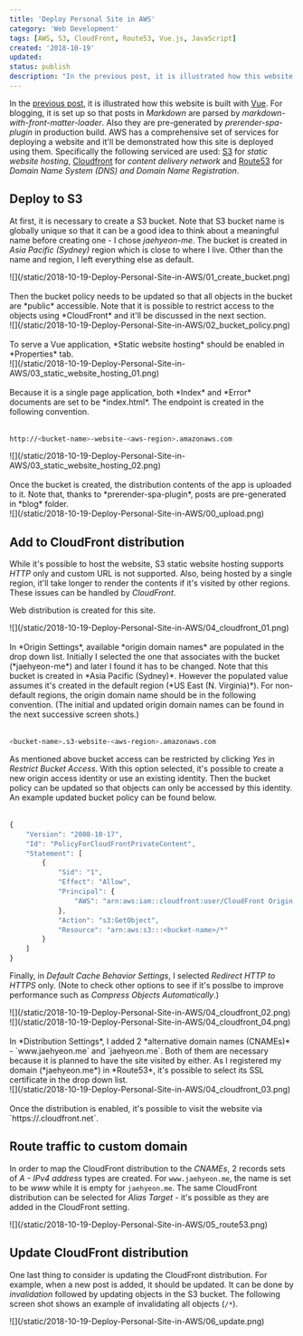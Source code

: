 ```yaml
---
title: 'Deploy Personal Site in AWS'
category: 'Web Development'
tags: [AWS, S3, CloudFront, Route53, Vue.js, JavaScript]
created: '2018-10-19'
updated:
status: publish
description: "In the previous post, it is illustrated how this website is built with Vue. For blogging, it is set up so that posts in Markdown are parsed by markdown-with-front-matter-loader. Also they are pre-generated by prerender-spa-plugin in production build. AWS has a comprehensive set of services for deploying a website and it'll be demonstrated how this site is deployed using them. Specifically the following serviced are used: S3 for static website hosting, Cloudfront for content delivery network and Route53 for Domain Name System (DNS) and Domain Name Registration."
---
```


In the [previous post](/blog/2018-10-10-Create-Personal-Site-with-Vue), it is illustrated how this website is built with [Vue](https://vuejs.org/). For blogging, it is set up so that posts in *Markdown* are parsed by *markdown-with-front-matter-loader*. Also they are pre-generated by *prerender-spa-plugin* in production build. AWS has a comprehensive set of services for deploying a website and it'll be demonstrated how this site is deployed using them. Specifically the following serviced are used: [S3](https://aws.amazon.com/s3/) for *static website hosting*, [Cloudfront](https://aws.amazon.com/cloudfront/) for *content delivery network* and [Route53](https://aws.amazon.com/route53/) for *Domain Name System (DNS) and Domain Name Registration*. 

## Deploy to S3

At first, it is necessary to create a S3 bucket. Note that S3 bucket name is globally unique so that it can be a good idea to think about a meaningful name before creating one - I chose *jaehyeon-me*. The bucket is created in *Asia Pacific (Sydney)* region which is close to where I live. Other than the name and region, I left everything else as default.

<div class="cover">
![](/static/2018-10-19-Deploy-Personal-Site-in-AWS/01_create_bucket.png)
</div>

<br>
Then the bucket policy needs to be updated so that all objects in the bucket are *public* accessible. Note that it is possible to restrict access to the objects using *CloudFront* and it'll be discussed in the next section.

<div class="cover">
![](/static/2018-10-19-Deploy-Personal-Site-in-AWS/02_bucket_policy.png)
</div>

<br>
To serve a Vue application, *Static website hosting* should be enabled in *Properties* tab.

<div class="cover">
![](/static/2018-10-19-Deploy-Personal-Site-in-AWS/03_static_website_hosting_01.png)
</div>

<br>
Because it is a single page application, both *Index* and *Error* documents are set to be *index.html*. The endpoint is created in the following convention.

```bash

http://<bucket-name>-website-<aws-region>.amazonaws.com
```

<div class="cover">
![](/static/2018-10-19-Deploy-Personal-Site-in-AWS/03_static_website_hosting_02.png)
</div>

<br>
Once the bucket is created, the distribution contents of the app is uploaded to it. Note that, thanks to *prerender-spa-plugin*, posts are pre-generated in *blog* folder.

<div class="cover">
![](/static/2018-10-19-Deploy-Personal-Site-in-AWS/00_upload.png)
</div>

## Add to CloudFront distribution

While it's possible to host the website, S3 static website hosting supports *HTTP* only and custom URL is not supported. Also, being hosted by a single region, it'll take longer to render the contents if it's visited by other regions. These issues can be handled by *CloudFront*.

Web distribution is created for this site.

<div class="cover">
![](/static/2018-10-19-Deploy-Personal-Site-in-AWS/04_cloudfront_01.png)
</div>

<br>
In *Origin Settings*, available *origin domain names* are populated in the drop down list. Initially I selected the one that associates with the bucket (*jaehyeon-me*) and later I found it has to be changed. Note that this bucket is created in *Asia Pacific (Sydney)*. However the populated value assumes it's created in the default region (*US East (N. Virginia)*). For non-default regions, the origin domain name should be in the following convention. (The initial and updated origin domain names can be found in the next successive screen shots.)

```bash

<bucket-name>.s3-website-<aws-region>.amazonaws.com
```

As mentioned above bucket access can be restricted by clicking *Yes* in *Restrict Bucket Access*. With this option selected, it's possible to create a new origin access identity or use an existing identity. Then the bucket policy can be updated so that objects can only be accessed by this identity. An example updated bucket policy can be found below.

```js

{
    "Version": "2008-10-17",
    "Id": "PolicyForCloudFrontPrivateContent",
    "Statement": [
        {
            "Sid": "1",
            "Effect": "Allow",
            "Principal": {
                "AWS": "arn:aws:iam::cloudfront:user/CloudFront Origin Access Identity <identity-id>"
            },
            "Action": "s3:GetObject",
            "Resource": "arn:aws:s3:::<bucket-name>/*"
        }
    ]
}
```

Finally, in *Default Cache Behavior Settings*, I selected *Redirect HTTP to HTTPS* only. (Note to check other options to see if it's posslbe to improve performance such as *Compress Objects Automatically*.)

<div class="cover">
![](/static/2018-10-19-Deploy-Personal-Site-in-AWS/04_cloudfront_02.png)
</div>

<div class="cover">
![](/static/2018-10-19-Deploy-Personal-Site-in-AWS/04_cloudfront_04.png)
</div>

<br>
In *Distribution Settings*, I added 2 *alternative domain names (CNAMEs)* - `www.jaehyeon.me` and `jaehyeon.me`. Both of them are necessary because it is planned to have the site visited by either. As I registered my domain (*jaehyeon.me*) in *Route53*, it's possible to select its SSL certificate in the drop down list.

<div class="cover">
![](/static/2018-10-19-Deploy-Personal-Site-in-AWS/04_cloudfront_03.png)
</div>

<br>
Once the distribution is enabled, it's possible to visit the website via `https://<distribution-id>.cloudfront.net`. 

## Route traffic to custom domain

In order to map the CloudFront distribution to the *CNAMEs*, 2 records sets of *A - IPv4 address* types are created. For `www.jaehyeon.me`, the name is set to be *www* while it is empty for `jaehyeon.me`. The same CloudFront distribution can be selected for *Alias Target* - it's possible as they are added in the CloudFront setting.

<div class="cover">
![](/static/2018-10-19-Deploy-Personal-Site-in-AWS/05_route53.png)
</div>

## Update CloudFront distribution

One last thing to consider is updating the CloudFront distribution. For example, when a new post is added, it should be updated. It can be done by *invalidation* followed by updating objects in the S3 bucket. The following screen shot shows an example of invalidating all objects (`/*`).

<div class="cover">
![](/static/2018-10-19-Deploy-Personal-Site-in-AWS/06_update.png)
</div>
